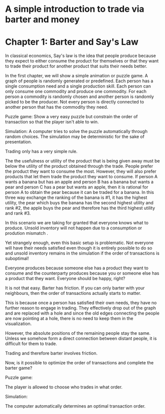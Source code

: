 # A simple introduction to trade via barter and money

# Chapter 1: Barter and Say's Law

In classical economics, Say's law is the idea that people produce because
they expect to either consume the product for themselves
or that they want to trade their product for another product that suits their needs better.

In the first chapter, we will show a simple animation or puzzle game.
A graph of people is randomly generated or predefined.
Each person has a single consumption need and a single production skill.
Each person can only consume one commodity and produce one commodity.
For each person a commodity is randomly chosen and another person is randomly picked to be the producer.
Not every person is directly connected to another person that has the commodity they need.

Puzzle game: Show a very easy puzzle but constrain the order of transaction so that the player isn't able to win.

Simulation: A computer tries to solve the puzzle automatically through random choices.
The simulation may be deterministic for the sake of presentation.

Trading only has a very simple rule.

The the usefulness or utility of the product that is being given away must be below the utility of the product obtained through the trade.
People prefer the product they want to consume the most.
However, they will also prefer products that let them trade the product they want to consume.
If person A wants a banana but has an apple and person B has a banana but wants a pear and person C has a pear but wants an apple,
then it is rational for person A to obtain the pear because it can be traded for a banana.
In this three way exchange the ranking of the banana is #1, it has the highest utility, the pear which buys
the banana has the second highest utility and rank #2, the apple buys the pear and therefore has the third highest utility and rank #3.

In this scenario we are taking for granted that everyone knows what to produce.
Unsold inventory will not happen due to a consumption or prodution mismatch .

Yet strangely enough, even this basic setup is problematic.
Not everyone will have their needs satisfied even though
it is entirely possible to do so and unsold inventory remains
in the simulation if the order of transactions is suboptimal!

Everyone produces because someone else has a product they want to consume
and the counterparty produces because you or someone else has a product that
they want. Everyone should be happy, right?

It is not that easy. Barter has friction. If you can only barter with your neighbours,
then the order of transactions actually starts to matter.

This is because once a person has satisfied their own needs, they have no
further reason to engage in trading. They effectively drop out of the graph
and are replaced with a hole and since the old edges connecting the people
are now pointing at a hole, there is no need to keep them in the visualization.

However, the absolute positions of the remaining people stay the same.
Unless we somehow form a direct connection between distant people,
it is difficult for them to trade.

Trading and therefore barter involves friction.

Now, is it possible to optimize the order of transactions and
complete the barter game?

Puzzle game:

The player is allowed to choose who trades in what order.

Simulation:

The computer automatically determines an optimal transaction order.